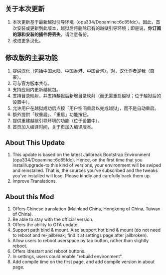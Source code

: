 ## 关于本次更新

1. 本次更新基于最新越狱引导环境（opa334/Dopamine::6c85fdc）。因此，首次安装或更新到此版本，越狱后将删除已有的越狱引导环境；即是说，**你订阅的源和安装的插件将丢失**，请注意备份。
2. 改进更多汉化。

## 修改版的主要功能

1. 提供汉化（包括中国大陆、中国香港、中国台湾）。对，汉化作者是我（自豪）。
2. 可与官方版本共存。
3. 支持应用内更新越狱包。
4. 支持目录映射，并支持越狱后新增目录映射（而无需重启越狱；位于越狱后的设置中）。
5. 允许用户在越狱成功后点按「用户空间重启以完成越狱」，而不是自动重启。
6. 额外提供「软重启」、「重启」功能按钮。
7. 提供重建越狱引导环境的功能（位于设置中）。
8. 首页加入编译时间，关于页加入编译版本。

## About This Update

1. This update is based on the latest Jailbreak Bootstrap Environment (opa334/Dopamine::6c85fdc). Hence, on the first time that you install/upgrade-to this kind of versions, your environment will be swiped and reinstalled. That is, the sources you've subscribed and the tweaks you've installed will lose. Please kindly and carefully back them up.
2. Improve Translations.

## About this Mod

1. Offers Chinese translation (Mainland China, Hongkong of China, Taiwan of China).
2. Be able to stay with the official version.
3. Offers the ability to OTA update.
4. Support path bind & mount. Also support hot bind & mount (do not need to reboot and re-jailbreak; find it at settings page after jailbroken).
5. Allow users to reboot userspace by tap button, rather than slightly reboot.
6. Offers ldrestart and reboot buttons.
7. In settings, users could enable "rebuild environment".
8. Add compile time on the first page, and add compile version in about page.
